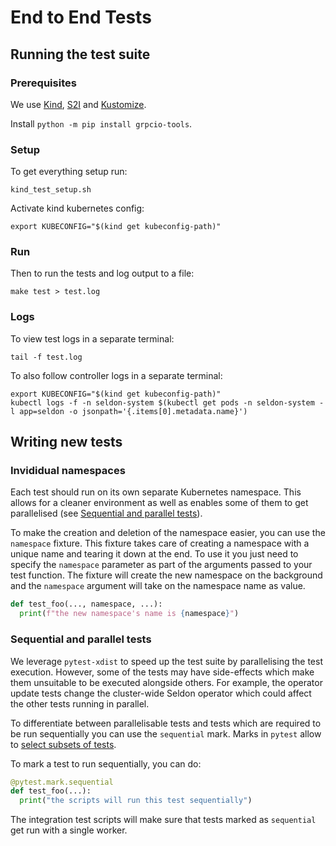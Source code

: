 # End to End Tests

## Running the test suite

### Prerequisites

We use [Kind](https://github.com/kubernetes-sigs/kind), [S2I](https://github.com/openshift/source-to-image) and [Kustomize](https://github.com/kubernetes-sigs/kustomize/blob/master/docs/INSTALL.md).

Install `python -m pip install grpcio-tools`.

### Setup

To get everything setup run:

```
kind_test_setup.sh
```

Activate kind kubernetes config:

```
export KUBECONFIG="$(kind get kubeconfig-path)"
```

### Run

Then to run the tests and log output to a file:

```
make test > test.log
```

### Logs

To view test logs in a separate terminal:

```
tail -f test.log
```

To also follow controller logs in a separate terminal:

```
export KUBECONFIG="$(kind get kubeconfig-path)"
kubectl logs -f -n seldon-system $(kubectl get pods -n seldon-system -l app=seldon -o jsonpath='{.items[0].metadata.name}')
```

## Writing new tests

### Invididual namespaces

Each test should run on its own separate Kubernetes namespace.
This allows for a cleaner environment as well as enables some of them
to get parallelised (see [Sequential and parallel
tests](#Sequential-and-parallel-tests)).

To make the creation and deletion of the namespace easier, you can
use the `namespace` fixture.
This fixture takes care of creating a namespace with a unique name
and tearing it down at the end.
To use it you just need to specify the `namespace` parameter as part
of the arguments passed to your test function.
The fixture will create the new namespace on the background and the
`namespace` argument will take on the namespace name as value.

```python
def test_foo(..., namespace, ...):
  print(f"the new namespace's name is {namespace}")
```

### Sequential and parallel tests

We leverage `pytest-xdist` to speed up the test suite by
parallelising the test execution.
However, some of the tests may have side-effects which make
them unsuitable to be executed alongside others.
For example, the operator update tests change the cluster-wide Seldon
operator which could affect the other tests running in parallel.

To differentiate between parallelisable tests and tests which are
required to be run sequentially you can use the `sequential` mark.
Marks in `pytest` allow to [select subsets of
tests](http://doc.pytest.org/en/latest/example/markers.html).

To mark a test to run sequentially, you can do:

```python
@pytest.mark.sequential
def test_foo(...):
  print("the scripts will run this test sequentially")
```

The integration test scripts will make sure that tests marked as
`sequential` get run with a single worker.
